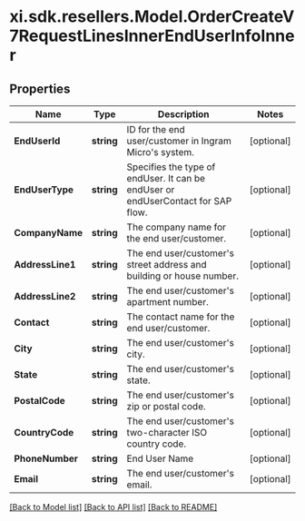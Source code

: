 # xi.sdk.resellers.Model.OrderCreateV7RequestLinesInnerEndUserInfoInner

## Properties

Name | Type | Description | Notes
------------ | ------------- | ------------- | -------------
**EndUserId** | **string** | ID for the end user/customer in Ingram Micro&#39;s system. | [optional] 
**EndUserType** | **string** | Specifies the type of endUser. It can be endUser or endUserContact for SAP flow. | [optional] 
**CompanyName** | **string** | The company name for the end user/customer. | [optional] 
**AddressLine1** | **string** | The end user/customer&#39;s street address and building or house number. | [optional] 
**AddressLine2** | **string** | The end user/customer&#39;s apartment number. | [optional] 
**Contact** | **string** | The contact name for the end user/customer. | [optional] 
**City** | **string** | The end user/customer&#39;s city. | [optional] 
**State** | **string** | The end user/customer&#39;s state. | [optional] 
**PostalCode** | **string** | The end user/customer&#39;s zip or postal code. | [optional] 
**CountryCode** | **string** | The end user/customer&#39;s two-character ISO country code. | [optional] 
**PhoneNumber** | **string** | End User Name | [optional] 
**Email** | **string** | The end user/customer&#39;s email. | [optional] 

[[Back to Model list]](../README.md#documentation-for-models) [[Back to API list]](../README.md#documentation-for-api-endpoints) [[Back to README]](../README.md)

